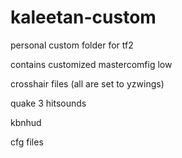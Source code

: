 # kaleetan-custom
personal custom folder for tf2

contains customized mastercomfig low

crosshair files (all are set to yzwings)

quake 3 hitsounds

kbnhud

cfg files


